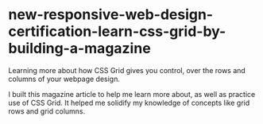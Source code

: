 # new-responsive-web-design-certification-learn-css-grid-by-building-a-magazine

Learning more about how CSS Grid gives you control, over the rows and columns of your webpage design.

I built this magazine article to help me learn more about, as well as practice use of CSS Grid. It helped me solidify my knowledge of concepts like grid rows and grid columns.
